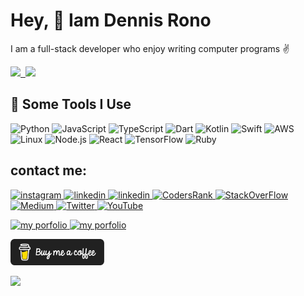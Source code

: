 <h1>Hey, 👋 Iam Dennis Rono</h1>
<p>I am a full-stack developer who enjoy writing computer programs ✌</p>

<!-- <a align ="center" href="https://denniskibet.com">
    <img alt="Finn Neron's Activity Graph" src="https://activity-graph.herokuapp.com/graph?username=DennisRono&bg_color=0D1117&color=5BCDEC&line=5BCDEC&point=FFFFFF&hide_border=true" />
</a> -->

<a href="https://denniskibet.com/">
  <img height="137px" src="https://github-readme-stats.vercel.app/api?username=DennisRono&hide_title=true&hide_border=true&show_icons=true&include_all_commits=true&count_private=true&line_height=21&theme=dark" />&nbsp;
  <img height="137px" src="https://github-readme-stats.vercel.app/api/top-langs/?username=dennisrono&layout=compact&langs_count=8&hide=scss,html,less,css&show_icons=true&theme=dark&hide_title=true&hide_border=true&card_width=400px" /></a>

<!-- ![Dennis's GitHub stats](https://github-readme-stats.vercel.app/api?username=DennisRono&show_icons=true&theme=dark) -->

<!-- <h2>About Me</h2>
<h4>Developer & Designer</h4>
<p>
My interest in computer programming started back in High School when I decided to do a science fair project on web development. As simple as my science fair project was, it taught me a lot about HTML & CSS.
</p>
<p>
  I've had the privilege of participating in Kenya Robotics competitions for high schools. Fast forward to today, where I am currently a student at Machakos University where I am studying for a degree in computer science.
</p>
<p>
  Currently, my main focus is finding reliable solutions for software issues. I am fluent in English and accustomed to working with cross-cultural, global terms.
</p>
<p>Iam currently a student at Machakos university studying Computer science.</p> -->
<h2>🚀 Some Tools I Use</h2>

![Python](https://img.shields.io/badge/-Python-000?&logo=Python)
![JavaScript](https://img.shields.io/badge/-JavaScript-000?&logo=JavaScript)
![TypeScript](https://img.shields.io/badge/-TypeScript-000?&logo=TypeScript)
![Dart](https://img.shields.io/badge/-Dart-000?&logo=Dart)
![Kotlin](https://img.shields.io/badge/-Kotlin-000?&logo=Kotlin)
![Swift](https://img.shields.io/badge/-Swift-000?&logo=Swift)
![AWS](https://img.shields.io/badge/-AWS-000?&logo=Amazon-AWS&logoColor=F90)
![Linux](https://img.shields.io/badge/-Linux-000?&logo=Linux)
![Node.js](https://img.shields.io/badge/-Node.js-000?&logo=node.js)
![React](https://img.shields.io/badge/-React-000?&logo=React)
![TensorFlow](https://img.shields.io/badge/-TensorFlow-000?&logo=TensorFlow)
![Ruby](https://img.shields.io/badge/-Ruby-000?&logo=Ruby)
  
<!--  <hr>
 <a href="https://denniskibet.com/kibet">
 <img src="./img/portfolio.png" align="center" height="290" width="auto" margin="auto">
 </a> -->
 
 ## contact me:
<a href="https://www.instagram.com/_kibetdennis_/">
<img alt="instagram" src="https://img.shields.io/badge/Instagram-E4405F?style=for-the-badge&logo=instagram&logoColor=white"/>
</a> 
<a href="https://www.linkedin.com/in/dennis-kibet-7911161aa/">
<img alt="linkedin" src="https://img.shields.io/badge/LinkedIn-0077B5?style=for-the-badge&logo=linkedin&logoColor=white" />
</a>
<a href="https://discord.gg/t7dEEgGE6y">
<img alt="linkedin" src="https://img.shields.io/badge/Discord-5865F2?logo=Discord&logoColor=white&style=for-the-badge" />
</a>
<a href="https://profile.codersrank.io/user/dennisrono/">
<img alt="CodersRank" src="https://img.shields.io/badge/CodersRank-50B0BA?logo=CodersRank&logoColor=white&style=for-the-badge" />
</a>
<a href="https://stackoverflow.com/users/18003296/denniskibet">
<img alt="StackOverFlow" src="https://img.shields.io/badge/Stack_Overflow-FE7A16?style=for-the-badge&logo=stack-overflow&logoColor=white" />
</a> 
<a href="https://medium.com/@dennisrkibet">
<img alt="Medium" src="https://img.shields.io/badge/Medium-00000E?style=for-the-badge&logo=medium&logoColor=white" />
</a>
</a> 
<a href="https://twitter.com/dennisrkibet">
<img alt="Twitter" src="https://img.shields.io/badge/Twitter-1DA1F2?style=for-the-badge&logo=twitter&logoColor=white" />
</a>
<a href="https://www.youtube.com/channel/UCMkdukYhvLw-3ebLs9LmpQA?sub_confirmation=1">
<img alt="YouTube" src="https://img.shields.io/badge/YouTube-FF0000?style=for-the-badge&logo=youtube&logoColor=white" />
</a>

<p>
  <a href="https://denniskibet.netlify.app" target="_blank">
  <img src="https://img.shields.io/badge/website-portfolio-brightgreen" alt="my porfolio" />
  </a>
    <a href="https://www.buymeacoffee.com/dennisrkibet" target="_blank">
  <img src="https://img.shields.io/badge/hire_me-8A2BE2" width="50" alt="my porfolio" />
  </a>
</p>
<p>
  <a href="https://www.buymeacoffee.com/dennisrkibet" target="_blank">
  <img src="./img/black-button.png" width="150" alt="my porfolio" />
  </a>
</p>

![](https://komarev.com/ghpvc/?username=DennisRono&label=PROFILE+VIEWS)

<!--hello-->

